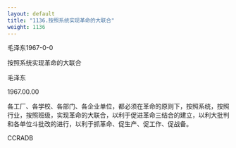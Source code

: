 ```yaml
---
layout: default
title: "1136.按照系统实现革命的大联合"
weight: 1136
---
```


毛泽东1967-0-0

按照系统实现革命的大联合

毛泽东

1967.00.00

各工厂、各学校、各部门、各企业单位，都必须在革命的原则下，按照系统，按照行业，按照班级，实现革命的大联合，以利于促进革命三结合的建立，以利大批判和各单位斗批改的进行，以利于抓革命、促生产、促工作、促战备。

CCRADB

